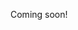 <!--

https://lobste.rs/s/eb8epz/ternary_computers_setun_setun_70_2011
http://shape-of-code.coding-guidelines.com/2012/07/09/ternary-radix-will-have-to-wait-for-photonic-computers/

https://en.wikipedia.org/wiki/Josephson_effect
https://ieeexplore.ieee.org/document/679270?reload=true&arnumber=679270

-->

Coming soon!
